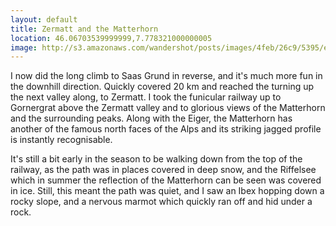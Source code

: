 ```yaml
---
layout: default
title: Zermatt and the Matterhorn
location: 46.06703539999999,7.778321000000005
image: http://s3.amazonaws.com/wandershot/posts/images/4feb/26c9/5395/e000/0300/002d/original/0615.jpg?1340810953
---
```

I now did the long climb to Saas Grund in reverse, and it's much more fun in the downhill direction. Quickly covered 20 km and reached the turning up the next valley along, to Zermatt. I took the funicular railway up to Gornergrat above the Zermatt valley and to glorious views of the Matterhorn and the surrounding peaks. Along with the Eiger, the Matterhorn has another of the famous north faces of the Alps and its striking jagged profile is instantly recognisable.

It's still a bit early in the season to be walking down from the top of the railway, as the path was in places covered in deep snow, and the Riffelsee which in summer the reflection of the Matterhorn can be seen was covered in ice. Still, this meant the path was quiet, and I saw an Ibex hopping down a rocky slope, and a nervous marmot which quickly ran off and hid under a rock.